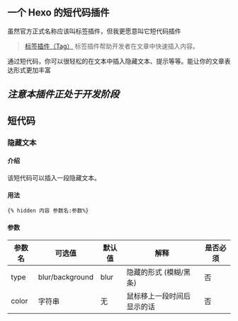 ## 一个 Hexo 的短代码插件

虽然官方正式名称应该叫标签插件，但我更愿意叫它短代码插件

> [标签插件（Tag）](https://hexo.io/zh-cn/api/tag)
> 标签插件帮助开发者在文章中快速插入内容。

通过短代码，你可以很轻松的在文本中插入隐藏文本、提示等等。能让你的文章表达形式更加丰富

## ***注意本插件正处于开发阶段***

## 短代码

### 隐藏文本

#### 介绍

该短代码可以插入一段隐藏文本。

#### 用法

```md
{% hidden 内容 参数名:参数%}
```

#### 参数


| 参数名 | 可选值          | 默认值 | 解释                       | 是否必须 |
| ------ | --------------- | ------ | -------------------------- | -------- |
| type   | blur/background | blur   | 隐藏的形式 (模糊/黑条)     | 否       |
| color  | 字符串          | 无     | 鼠标移上一段时间后显示的话 | 否       |

